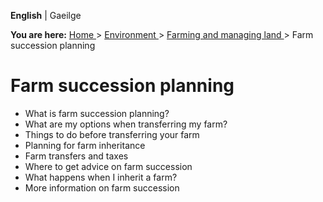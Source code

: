 **English** |  Gaeilge 

**You are here:** [ Home ](/en/) > [ Environment ](/en/environment/) > [
Farming and managing land ](/en/environment/land/) > Farm succession planning

#  Farm succession planning

  * What is farm succession planning? 
  * What are my options when transferring my farm? 
  * Things to do before transferring your farm 
  * Planning for farm inheritance 
  * Farm transfers and taxes 
  * Where to get advice on farm succession 
  * What happens when I inherit a farm? 
  * More information on farm succession 
